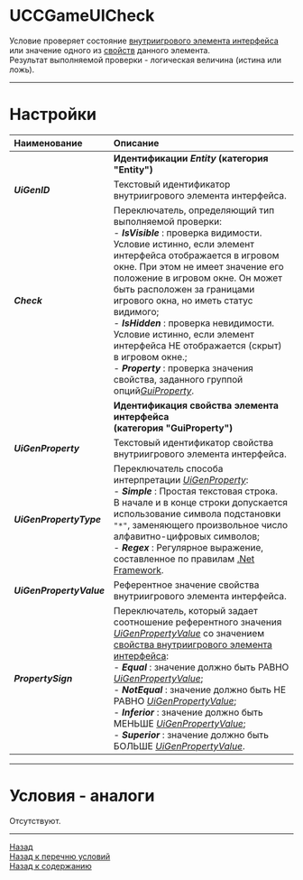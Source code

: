 # **UCCGameUICheck**

Условие проверяет состояние [внутриигрового элемента интерфейса](#ref-UiGenID "UiGenID") или значение одного из [свойств](#ref-UiGenProperty "Группа опций ''") данного элемента.<br/>
Результат выполняемой проверки - логическая величина (истина или ложь).

---

# **Настройки**

| **Наименование** | **Описание** 
|:-----------------|:-------------
|| <a name ="ref-EntityIdentification"></a>**Идентификации *Entity* (категория "Entity")**
|<a name ="ref-UiGenID">***UiGenID***</a><br/> | Текстовый идентификатор внутриигрового элемента интерфейса.
|<a name ="ref-Check">***Check***</a><br/> | Переключатель, определяющий тип выполняемой проверки:<br/>- ***IsVisible*** : проверка видимости. Условие истинно, если элемент интерфейса отображается в игровом окне. При этом не имеет значение его положение в игровом окне. Он может быть расположен за границами игрового окна, но иметь статус видимого;<br/>- ***IsHidden*** : проверка невидимости. Условие истинно, если элемент интерфейса НЕ отображается (скрыт) в игровом окне.;<br/>- ***Property*** : проверка значения свойства, заданного группой опций[*GuiProperty*](#ref-GuiProperty).
|| <a name ="ref-GuiProperty"></a> **Идентификация свойства элемента интерфейса<br/>(категория "GuiProperty")**
|<a name ="ref-UiGenProperty">***UiGenProperty***</a> | Текстовый идентификатор свойства внутриигрового элемента интерфейса.
|<a name ="ref-UiGenPropertyType">***UiGenPropertyType***</a> | Переключатель способа интерпретации [*UiGenProperty*](#ref-UiGenProperty):<br/>- ***Simple*** : Простая текстовая строка. <br/>В начале и в конце строки допускается использование символа подстановки ``"*"``, заменяющего произвольное число алфавитно-цифровых символов;<br/>- ***Regex*** : Регулярное выражение, составленное по правилам [.Net Framework](https://docs.microsoft.com/ru-ru/dotnet/standard/base-types/regular-expressions).
|<a name ="ref-UiGenPropertyValue">***UiGenPropertyValue***</a> | Референтное значение свойства внутриигрового элемента интерфейса.
|<a name ="ref-PropertySign">***PropertySign***</a> | Переключатель, который задает соотношение референтного значения [*UiGenPropertyValue*](!ref-UiGenPropertyValue) со значением [свойства внутриигрового элемента интерфейса](#ref-UiGenProperty "Опция 'UiGenProperty'"):<br/>- ***Equal*** : значение должно быть РАВНО [*UiGenPropertyValue*](!ref-UiGenPropertyValue);<br/>- ***NotEqual*** : значение должно быть НЕ РАВНО [*UiGenPropertyValue*](!ref-UiGenPropertyValue);<br/>- ***Inferior*** : значение должно быть МЕНЬШЕ [*UiGenPropertyValue*](!ref-UiGenPropertyValue);<br/>- ***Superior*** : значение должно быть БОЛЬШЕ [*UiGenPropertyValue*](!ref-UiGenPropertyValue).

---

# **Условия - аналоги**
Отсутствуют.

---

<a href="javascript:history.back()">Назад</a>  
[Назад к перечню условий](../EntityTools-UccExtensions-RU.md#Условия)  
[Назад к содержанию](../EntityTools-UccExtensions-RU.md#Команды)